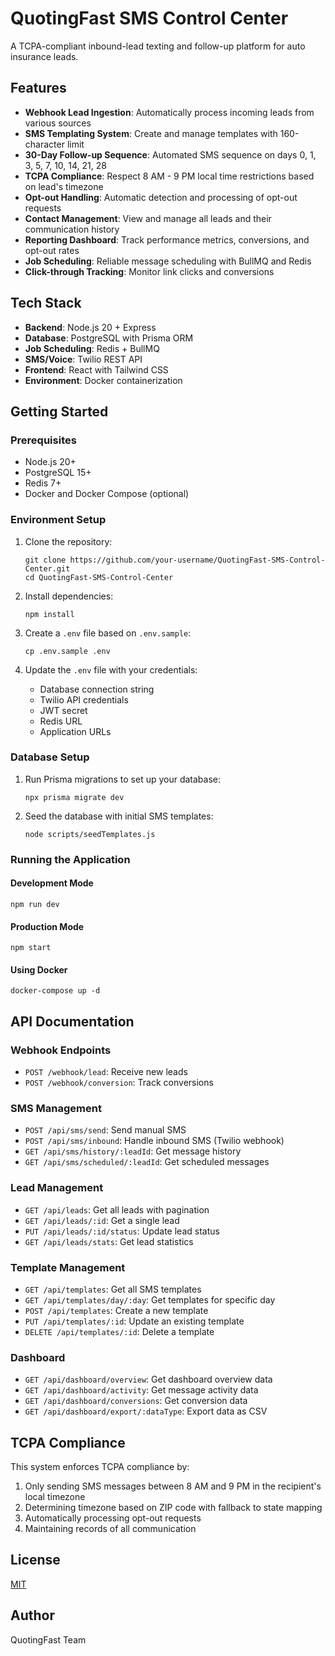 # QuotingFast SMS Control Center

A TCPA-compliant inbound-lead texting and follow-up platform for auto insurance leads.

## Features

- **Webhook Lead Ingestion**: Automatically process incoming leads from various sources
- **SMS Templating System**: Create and manage templates with 160-character limit
- **30-Day Follow-up Sequence**: Automated SMS sequence on days 0, 1, 3, 5, 7, 10, 14, 21, 28
- **TCPA Compliance**: Respect 8 AM - 9 PM local time restrictions based on lead's timezone
- **Opt-out Handling**: Automatic detection and processing of opt-out requests
- **Contact Management**: View and manage all leads and their communication history
- **Reporting Dashboard**: Track performance metrics, conversions, and opt-out rates
- **Job Scheduling**: Reliable message scheduling with BullMQ and Redis
- **Click-through Tracking**: Monitor link clicks and conversions

## Tech Stack

- **Backend**: Node.js 20 + Express
- **Database**: PostgreSQL with Prisma ORM
- **Job Scheduling**: Redis + BullMQ
- **SMS/Voice**: Twilio REST API
- **Frontend**: React with Tailwind CSS
- **Environment**: Docker containerization

## Getting Started

### Prerequisites

- Node.js 20+
- PostgreSQL 15+
- Redis 7+
- Docker and Docker Compose (optional)

### Environment Setup

1. Clone the repository:
   ```
   git clone https://github.com/your-username/QuotingFast-SMS-Control-Center.git
   cd QuotingFast-SMS-Control-Center
   ```

2. Install dependencies:
   ```
   npm install
   ```

3. Create a `.env` file based on `.env.sample`:
   ```
   cp .env.sample .env
   ```

4. Update the `.env` file with your credentials:
   - Database connection string
   - Twilio API credentials
   - JWT secret
   - Redis URL
   - Application URLs

### Database Setup

1. Run Prisma migrations to set up your database:
   ```
   npx prisma migrate dev
   ```

2. Seed the database with initial SMS templates:
   ```
   node scripts/seedTemplates.js
   ```

### Running the Application

#### Development Mode

```
npm run dev
```

#### Production Mode

```
npm start
```

#### Using Docker

```
docker-compose up -d
```

## API Documentation

### Webhook Endpoints

- `POST /webhook/lead`: Receive new leads
- `POST /webhook/conversion`: Track conversions

### SMS Management

- `POST /api/sms/send`: Send manual SMS
- `POST /api/sms/inbound`: Handle inbound SMS (Twilio webhook)
- `GET /api/sms/history/:leadId`: Get message history
- `GET /api/sms/scheduled/:leadId`: Get scheduled messages

### Lead Management

- `GET /api/leads`: Get all leads with pagination
- `GET /api/leads/:id`: Get a single lead
- `PUT /api/leads/:id/status`: Update lead status
- `GET /api/leads/stats`: Get lead statistics

### Template Management

- `GET /api/templates`: Get all SMS templates
- `GET /api/templates/day/:day`: Get templates for specific day
- `POST /api/templates`: Create a new template
- `PUT /api/templates/:id`: Update an existing template
- `DELETE /api/templates/:id`: Delete a template

### Dashboard

- `GET /api/dashboard/overview`: Get dashboard overview data
- `GET /api/dashboard/activity`: Get message activity data
- `GET /api/dashboard/conversions`: Get conversion data
- `GET /api/dashboard/export/:dataType`: Export data as CSV

## TCPA Compliance

This system enforces TCPA compliance by:

1. Only sending SMS messages between 8 AM and 9 PM in the recipient's local timezone
2. Determining timezone based on ZIP code with fallback to state mapping
3. Automatically processing opt-out requests
4. Maintaining records of all communication

## License

[MIT](LICENSE)

## Author

QuotingFast Team
